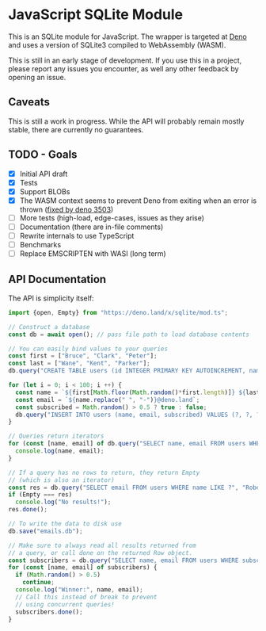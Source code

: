 # JavaScript SQLite Module

This is an SQLite module for JavaScript. The wrapper is targeted at [Deno](https://deno.land)
and uses a version of SQLite3 compiled to WebAssembly (WASM).

This is still in an early stage of development. If you use this in a project, please report any
issues you encounter, as well any other feedback by opening an issue.

## Caveats

This is still a work in progress. While the API will probably remain mostly stable, there are currently
no guarantees.

## TODO - Goals

- [x] Initial API draft
- [x] Tests
- [x] Support BLOBs
- [x] The WASM context seems to prevent Deno from exiting when an error is thrown ([fixed by deno 3503](https://github.com/denoland/deno/pull/3503))
- [ ] More tests (high-load, edge-cases, issues as they arise)
- [ ] Documentation (there are in-file comments)
- [ ] Rewrite internals to use TypeScript
- [ ] Benchmarks
- [ ] Replace EMSCRIPTEN with WASI (long term)

## API Documentation
The API is simplicity itself:

```JavaScript
import {open, Empty} from "https://deno.land/x/sqlite/mod.ts";

// Construct a database
const db = await open(); // pass file path to load database contents

// You can easily bind values to your queries
const first = ["Bruce", "Clark", "Peter"];
const last = ["Wane", "Kent", "Parker"];
db.query("CREATE TABLE users (id INTEGER PRIMARY KEY AUTOINCREMENT, name TEXT, email TEXT, subscribed INTEGER)");

for (let i = 0; i < 100; i ++) {
  const name = `${first[Math.floor(Math.random()*first.length)]} ${last[Math.floor(Math.random()*last.length)]}`;
  const email = `${name.replace(" ", "-")}@deno.land`;
  const subscribed = Math.random() > 0.5 ? true : false;
  db.query("INSERT INTO users (name, email, subscribed) VALUES (?, ?, ?)", name, email, subscribed);
}

// Queries return iterators
for (const [name, email] of db.query("SELECT name, email FROM users WHERE subscribed = ? LIMIT 5", true)) {
  console.log(name, email);
}

// If a query has no rows to return, they return Empty
// (which is also an iterator)
const res = db.query("SELECT email FROM users WHERE name LIKE ?", "Robert Parr");
if (Empty === res)
  console.log("No results!");
res.done();

// To write the data to disk use
db.save("emails.db");

// Make sure to always read all results returned from
// a query, or call done on the returned Row object.
const subscribers = db.query("SELECT name, email FROM users WHERE subscribed = ?", true);
for (const [name, email] of subscribers) {
  if (Math.random() > 0.5)
    continue;
  console.log("Winner:", name, email);
  // Call this instead of break to prevent
  // using concurrent queries!
  subscribers.done();
}
```
